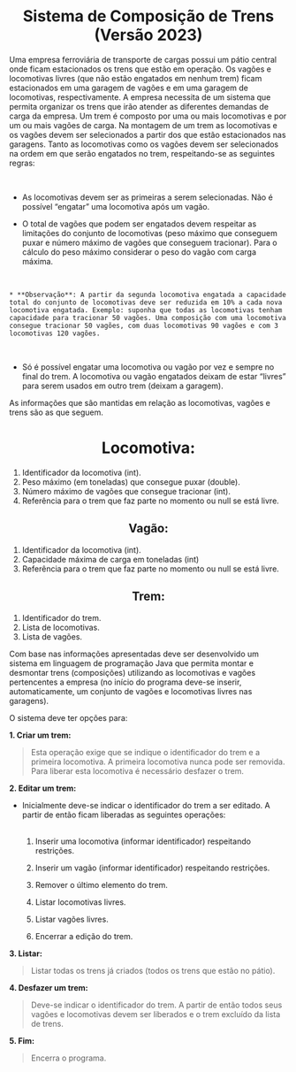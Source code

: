 # <center>Sistema de Composição de Trens (Versão 2023)</center> #

 <p>Uma empresa ferroviária de transporte de cargas possui um pátio central onde ficam estacionados os trens que estão em operação. Os vagões e locomotivas livres (que não estão engatados em nenhum trem) ficam estacionados em uma garagem de vagões e em uma garagem de locomotivas, respectivamente. A empresa necessita de um sistema que permita organizar os trens que irão atender as diferentes demandas de carga da empresa. Um trem é composto por uma ou mais locomotivas e por um ou mais vagões de carga. Na montagem de um trem as locomotivas e os vagões devem ser selecionados a partir dos que estão estacionados nas garagens. Tanto as locomotivas como os vagões devem ser selecionados na ordem em que serão engatados no trem, respeitando-se as seguintes regras:</p>
 <br>

* As locomotivas devem ser as primeiras a serem selecionadas. Não é possível “engatar” uma locomotiva após um vagão.

* O total de vagões que podem ser engatados devem respeitar as limitações do conjunto de locomotivas (peso máximo que conseguem puxar e número máximo de vagões que conseguem tracionar). Para o cálculo do peso máximo considerar o peso do vagão com carga máxima.
<br>

    * **Observação**: A partir da segunda locomotiva engatada a capacidade total do conjunto de locomotivas deve ser reduzida em 10% a cada nova locomotiva engatada. Exemplo: suponha que todas as locomotivas tenham capacidade para tracionar 50 vagões. Uma composição com uma locomotiva consegue tracionar 50 vagões, com duas locomotivas 90 vagões e com 3 locomotivas 120 vagões.
<br>
 
* Só é possível engatar uma locomotiva ou vagão por vez e sempre no final do trem. A locomotiva ou vagão engatados deixam de estar “livres” para serem usados em outro trem (deixam a garagem).

 <p>As informações que são mantidas em relação as locomotivas, vagões e trens são as que seguem.</p>

## <h1 align="center">**Locomotiva:**</h1> 

 1. Identificador da locomotiva (int).
 1. Peso máximo (em toneladas) que consegue puxar (double).
 1. Número máximo de vagões que consegue tracionar (int).
 1. Referência para o trem que faz parte no momento ou null se está livre.

## <h2 align="center">**Vagão:**</h2> ##

 1. Identificador da locomotiva (int).
 1. Capacidade máxima de carga em toneladas (int)
 1. Referência para o trem que faz parte no momento ou null se está livre.

## <h2 align="center">**Trem:**</h2> ##

 1. Identificador do trem.
 1. Lista de locomotivas.
 1. Lista de vagões.

  <p> Com base nas informações apresentadas deve ser desenvolvido um sistema em linguagem de programação Java que permita montar e desmontar trens (composições) utilizando as locomotivas e vagões pertencentes a empresa (no início do programa deve-se inserir, automaticamente, um conjunto de vagões e locomotivas livres nas garagens). 
  </p>
  
  <p>O sistema deve ter opções para: </p>

**1. Criar um trem:**
  > Esta operação exige que se indique o identificador do trem e a primeira locomotiva. A primeira locomotiva nunca pode ser removida. Para liberar esta locomotiva é necessário desfazer o trem.

**2. Editar um trem:**
- Inicialmente deve-se indicar o identificador do trem a ser  editado. A partir de então ficam liberadas as seguintes operações:  
  <br>

    1. Inserir uma locomotiva (informar identificador) respeitando restrições.

    2. Inserir um vagão (informar identificador) respeitando restrições.

    3. Remover o último elemento do trem.

    4. Listar locomotivas livres.

    5. Listar vagões livres.

    6. Encerrar a edição do trem.

**3. Listar:**
  > Listar todas os trens já criados (todos os trens que estão no pátio).

**4. Desfazer um trem:**
  > Deve-se indicar o identificador do trem. A partir de então todos seus vagões e locomotivas devem ser liberados e o trem excluído da lista de trens.

**5. Fim:**
  > Encerra o programa.
